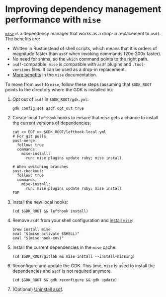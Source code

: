 # Improving dependency management performance with `mise`

[`mise`](https://github.com/jdx/mise) is a dependency manager that works as a drop-in replacement to `asdf`.
The benefits are:

- Written in Rust instead of shell scripts, which means that it is orders of magnitude faster than `asdf` when invoking
  commands (20x-200x faster).
- No need for shims, so the `which` command points to the right path.
- `asdf`-compatible: `mise` is compatible with `asdf` plugins and `.tool-versions` files.
  It can be used as a drop-in replacement.
- [More benefits](https://mise.jdx.dev/comparison-to-asdf.html) in the `mise` documentation.

To move from `asdf` to `mise`, follow these steps (assuming that `$GDK_ROOT` points to the directory where the GDK is
installed in):

1. Opt out of `asdf` in `$GDK_ROOT/gdk.yml`:

   ```shell
   gdk config set asdf.opt_out true
   ```

1. Create local `lefthook` hooks to ensure that `mise` gets a chance to install the current versions of dependencies:

   ```shell
   cat << EOF >> $GDK_ROOT/lefthook-local.yml
   # For git pulls
   post-merge:
     follow: true
     commands:
       mise-install:
         run: mise plugins update ruby; mise install

   # When switching branches
   post-checkout:
     follow: true
     commands:
       mise-install:
         run: mise plugins update ruby; mise install
   EOF
   ```

1. Install the new local hooks:

   ```shell
   (cd $GDK_ROOT && lefthook install)
   ```

1. Remove `asdf` from your shell configuration and [install `mise`](https://mise.jdx.dev/faq.html#how-do-i-migrate-from-asdf):

   ```shell
   brew install mise
   eval "$(mise activate $SHELL)"
   eval "$(mise hook-env)"
   ```

1. Install the current dependencies in the `mise` cache:

   ```shell
   (cd $GDK_ROOT/gitlab && mise install --install-missing)
   ```

1. Reconfigure and update the GDK. This time, `mise` is used to install the dependencies and `asdf` is not required
   anymore.

   ```shell
   (cd $GDK_ROOT && gdk reconfigure && gdk update)
   ```

1. (Optional) [Uninstall asdf](https://asdf-vm.com/manage/core.html#uninstall).
